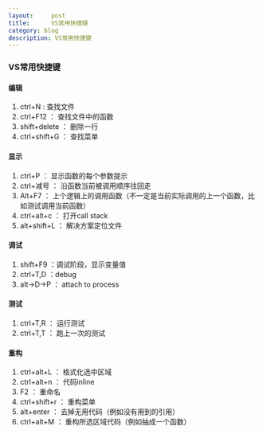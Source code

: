 ```yaml
---
layout:     post
title:      VS常用快捷键
category: blog
description: VS常用快捷键
---
```


### __VS常用快捷键__


#### 编辑
1. ctrl+N : 查找文件
2. ctrl+F12 ： 查找文件中的函数
3. shift+delete ： 删除一行
4. ctrl+shift+G ： 查找菜单

#### 显示
1. ctrl+P ： 显示函数的每个参数提示
2. ctrl+减号 ： 沿函数当前被调用顺序往回走
3. Alt+F7 ： 上个逻辑上的调用函数（不一定是当前实际调用的上一个函数，比如测试调用当前函数）
4. ctrl+alt+c ： 打开call stack
5. alt+shift+L ： 解决方案定位文件


#### 调试
1. shift+F9 ：调试阶段，显示变量值
2. ctrl+T,D ：debug
3. alt->D->P ： attach to process

#### 测试
1. ctrl+T,R ： 运行测试
2. ctrl+T,T ： 跑上一次的测试

#### 重构
1. ctrl+alt+L ： 格式化选中区域
2. ctrl+alt+n ： 代码inline
3. F2 ： 重命名
4. ctrl+shift+r ： 重构菜单
5. alt+enter ： 去掉无用代码（例如没有用到的引用）
6. ctrl+alt+M ： 重构所选区域代码（例如抽成一个函数）